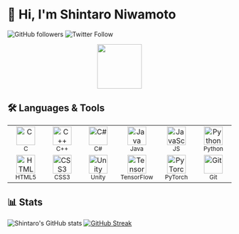 # 👋 Hi, I'm Shintaro Niwamoto

![GitHub followers](https://img.shields.io/github/followers/shin1300?label=Follow&style=social)
![Twitter Follow](https://img.shields.io/twitter/follow/your_twitter_id?style=social)

<p align="center">
  <img src="https://media.giphy.com/media/hvRJCLFzcasrR4ia7z/giphy.gif" width="100"/>
</p>

## 🛠 Languages & Tools

<table align="center">
  <tr>
    <td align="center" width="80">
      <img src="https://cdn.jsdelivr.net/gh/devicons/devicon/icons/c/c-original.svg" width="42" alt="C"/><br/><sub>C</sub>
    </td>
    <td align="center" width="80">
      <img src="https://cdn.jsdelivr.net/gh/devicons/devicon/icons/cplusplus/cplusplus-original.svg" width="42" alt="C++"/><br/><sub>C++</sub>
    </td>
    <td align="center" width="80">
      <img src="https://cdn.jsdelivr.net/gh/devicons/devicon/icons/csharp/csharp-original.svg" width="42" alt="C#"/><br/><sub>C#</sub>
    </td>
    <td align="center" width="80">
      <img src="https://cdn.jsdelivr.net/gh/devicons/devicon/icons/java/java-original.svg" width="42" alt="Java"/><br/><sub>Java</sub>
    </td>
    <td align="center" width="80">
      <img src="https://cdn.jsdelivr.net/gh/devicons/devicon/icons/javascript/javascript-original.svg" width="42" alt="JavaScript"/><br/><sub>JS</sub>
    </td>
    <td align="center" width="80">
      <img src="https://cdn.jsdelivr.net/gh/devicons/devicon/icons/python/python-original.svg" width="42" alt="Python"/><br/><sub>Python</sub>
    </td>
  </tr>
  <tr>
    <td align="center" width="80">
      <img src="https://cdn.jsdelivr.net/gh/devicons/devicon/icons/html5/html5-original.svg" width="42" alt="HTML5"/><br/><sub>HTML5</sub>
    </td>
    <td align="center" width="80">
      <img src="https://cdn.jsdelivr.net/gh/devicons/devicon/icons/css3/css3-original.svg" width="42" alt="CSS3"/><br/><sub>CSS3</sub>
    </td>
    <td align="center" width="80">
      <img src="https://cdn.jsdelivr.net/gh/devicons/devicon/icons/unity/unity-original.svg" width="42" alt="Unity"/><br/><sub>Unity</sub>
    </td>
    <td align="center" width="80">
      <img src="https://cdn.jsdelivr.net/gh/devicons/devicon/icons/tensorflow/tensorflow-original.svg" width="42" alt="TensorFlow"/><br/><sub>TensorFlow</sub>
    </td>
    <td align="center" width="80">
      <img src="https://cdn.jsdelivr.net/gh/devicons/devicon/icons/pytorch/pytorch-original.svg" width="42" alt="PyTorch"/><br/><sub>PyTorch</sub>
    </td>
    <td align="center" width="80">
      <img src="https://cdn.jsdelivr.net/gh/devicons/devicon/icons/git/git-original.svg" width="42" alt="Git"/><br/><sub>Git</sub>
    </td>
  </tr>
</table>


## 📊 Stats
![Shintaro's GitHub stats](https://github-readme-stats.vercel.app/api?username=shin1300&show_icons=true&theme=tokyonight)
[![GitHub Streak](https://github-readme-streak-stats.herokuapp.com?user=shin1300&theme=tokyonight)](https://git.io/streak-stats)

